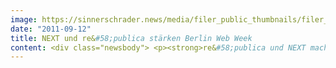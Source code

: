 ```yaml
---
image: https://sinnerschrader.news/media/filer_public_thumbnails/filer_public/d6/52/d652c60d-9af4-4dab-a9ce-902e74898e71/varfoldersdjk8pxf42x64d8fxslz8jcc8fc0000gnttmpaaqafv__480x288_q85_crop_subsampling-2_upscale.jpg
date: "2011-09-12"
title: NEXT und re&#58;publica stärken Berlin Web Week
content: <div class="newsbody"> <p><strong>re&#58;publica und NEXT machen Berlin Web Week 2012 zum größten Festival der digitalen Szene Europas<br/> </strong><br/> Berlin – Die erfolgreichen Digitalkonferenzen re&#58;publica und NEXT rücken 2012 unter dem Dach der fünften Berlin Web Week zusammen, die vom 2. bis 9. Mai 2012 stattfindet. Den Anfang macht die re&#58;publica vom 2. bis 4. Mai, den Schlusspunkt setzt die NEXT am 8./9. Mai. Allein zu diesen beiden Leuchtturmveranstaltungen werden insgesamt mehr als 6.000 Teilnehmer in der Hauptstadt erwartet.</p> <p>Berlin wird damit für acht Tage zum Zentrum der digitalen Welt und die Berlin Web Week zum größten Festival der digitalen Szene Europas. Zahlreiche weitere Veranstaltungen zu Trendthemen der digitalen Gesellschaft und Wirtschaft ergänzen ihr Programm. Die Berlin Partner GmbH, die Berliner Gesellschaft für Standortmarketing und Wirtschaftsförderung, koordiniert die Berlin Web Week und bewirbt die Veranstaltung national und international mit einer breit angelegten Kampagne. Das Medienboard Berlin-Brandenburg als Förderer von re&#58;publica und NEXT hat die Zusammenführung initiiert.</p> <p>Die Macher der beiden Konferenzen wollen durch ihr zeitliches Zusammenrücken die Marke Berlin Web Week und deren Anziehungskraft für nationale und internationale Besucher nachhaltig stärken. Die sechste Ausgabe der re&#58;publica, der größten deutschen Konferenz über Blogs, soziale Medien und die digitale Gesellschaft, findet zum ersten Mal während der Berlin Web Week statt. Sie gehört längst zu den Publikumsmagneten im Kalender der digitalen Gesellschaft. Den zweiten Höhepunkt und Abschluss der Berlin Web Week bildet die siebte NEXT Conference, die führende europäische Konferenz für die digitale Wirtschaft.</p> <p>Beide Events sind nicht nur zeitlich, sondern auch räumlich zusammengerückt in den Hallen der STATION-Berlin in unmittelbarer Nähe des Potsdamer Platzes. Die Messe-, Event- und Kongress-Location ist zugleich auch Co-Veranstalter der NEXT und Partner der re&#58;publica. Als neue Partner begrüßt die re&#58;publica zudem die Berlin Partner GmbH und die Daimler AG Business Innovation.</p> <p>René Gurka, Geschäftsführer Berlin Partner&#58; „Vor mehr als vier Jahren begann Berlin Partner, eine bisher lockere Reihe von Veranstaltungen als Berlin Web Week zu koordinieren und zu bewerben. Wir wollten damit Berlin als Zentrum der digitalen Szene international positionieren. Dass jetzt immer mehr Partner dazu kommen, nehmen wir als Bestätigung und Ermutigung. Gemeinsam können wir unser Ziel noch besser verfolgen. Unser Baby wächst und gedeiht. Berlin gilt mittlerweile als einer der globalen hot spots der Internetwirtschaft.“<br/> „Die Hauptstadtregion bietet ideale Voraussetzungen, gerade für die digitale Szene, wie die im Bundesgebiet einmalige Gründungsdynamik beweist. Berlin gilt bei vielen bereits als europäisches Silicon Valley. Zu den übergeordneten Zielen der Medienboard-Standortarbeit gehört es, diesen Status weiter auszubauen und zu festigen. Die Zusammenfassung der zwei wichtigsten deutschen Digitalkonferenzen unter dem Dach der Berlin Web Week ist ein wichtiger Schritt auf diesem Weg“, erläutert Medienboard-Geschäftsführer Elmar Giglinger die Initiative des Medienboard.</p> <p>„Mit der neuen Berlin Web Week haben wir ein starkes Paket für die digitale Wirtschaft in Europa”, freut sich Matthias Schrader, CEO von SinnerSchrader und Chairman der NEXT. „Diese acht Tage werden der digitalen Revolution einen starken Aufmerksamkeitsschub verschaffen und die Branche voranbringen.” Norbert Tillmann, Geschäftsführer STATION-Berlin und PREMIUM Exhibitions&#58; „Ich finde es großartig, im kommenden Jahr beide Hauptveranstaltungen der Berlin Web Week auf unserem Gelände zu Gast zu haben. Für uns ist das eine Bestätigung unseres langjährigen Engagements für Berlin als Standort innovativer Messe- und Kongress-Veranstaltungen. Ich wünsche allen Beteiligten viel Erfolg und freue mich auf die weitere Zusammenarbeit.”</p> <p>re&#58;publica-Gründungsmitglied Johnny Haeusler vom Spreeblick Verlag&#58; „Die re&#58;publica ist prächtig gewachsen. Viel Platz und Veränderung tun ihr gut, damit sie kein Fett ansetzt und so frisch und beweglich bleibt, wie wir sie kennen und lieben.” „Wir sind alle glücklich, dass die Veranstaltungsplanung jetzt richtig losgeht. Wir rufen alle interessierten Partner auf, sich jetzt schon über eine Beteiligung an der rp12 Gedanken zu machen”, sagt Andreas Gebhard, Geschäftsführer von newthinking communications GmbH. Im Rahmen eines im Dezember startenden Call-for-Papers können wieder Teile des Programms mitgestaltet werden.</p> <p>Mehr zur Berlin Web Week unter&#58; <a href="http&#58;//www.berlinwebweek.de">www.berlinwebweek.de</a></p> <p>Weitere Informationen unter&#58;</p> <p>• <a href="http&#58;//berlin-partner.de">berlin-partner.de</a><br/> • <a href="http&#58;//medienboard.de">medienboard.de</a><br/> • <a href="http&#58;//nextconf.eu">nextconf.eu</a><br/> • <a href="http&#58;//re-publica.de">re-publica.de </a></p> <p> <a class="news-backlink" href="/de/"> <svg class="svg-ico svg-ico--arrow-left"> <use xlink&#58;href="#arrow-down"></use> </svg>Zurück zur Presse Übersicht </a> </p> </div>
---
```

